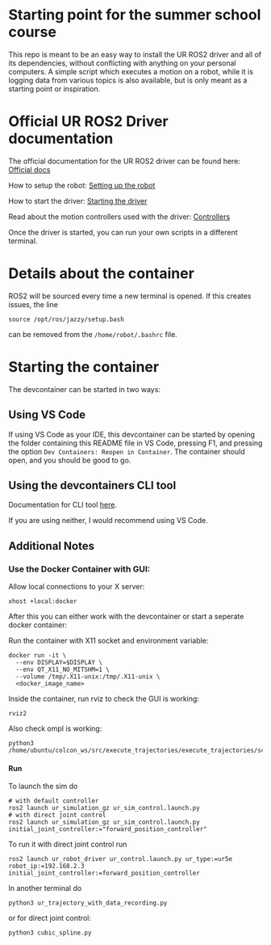 # Starting point for the summer school course
This repo is meant to be an easy way to install the UR ROS2 driver and all of its dependencies, without conflicting with anything on your personal computers. 
A simple script which executes a motion on a robot, while it is logging data from various topics is also available, but is only meant as a starting point or inspiration.

# Official UR ROS2 Driver documentation
The official documentation for the UR ROS2 driver can be found here:
[Official docs](https://docs.universal-robots.com/Universal_Robots_ROS2_Documentation/index.html)

How to setup the robot:
[Setting up the robot](https://docs.universal-robots.com/Universal_Robots_ROS2_Documentation/doc/ur_robot_driver/ur_robot_driver/doc/installation/robot_setup.html)

How to start the driver:
[Starting the driver](https://docs.universal-robots.com/Universal_Robots_ROS2_Documentation/doc/ur_robot_driver/ur_robot_driver/doc/usage/startup.html)

Read about the motion controllers used with the driver: 
[Controllers](https://docs.universal-robots.com/Universal_Robots_ROS2_Documentation/doc/ur_robot_driver/ur_controllers/doc/index.html)

Once the driver is started, you can run your own scripts in a different terminal.

# Details about the container
ROS2 will be sourced every time a new terminal is opened. If this creates issues, the line 

    source /opt/ros/jazzy/setup.bash

can be removed from the `/home/robot/.bashrc` file.

# Starting the container
The devcontainer can be started in two ways:

## Using VS Code
If using VS Code as your IDE, this devcontainer can be started by opening the folder containing this README file in VS Code, pressing F1, and pressing the option `Dev Containers: Reopen in Container`.
The container should open, and you should be good to go.

## Using the devcontainers CLI tool
Documentation for CLI tool [here](https://github.com/devcontainers/cli/blob/main/README.md).

If you are using neither, I would recommend using VS Code.


## Additional Notes


### Use the Docker Container with GUI:

Allow local connections to your X server:
```
xhost +local:docker
```
After this you can either work with the devcontainer or start a seperate docker container:

Run the container with X11 socket and environment variable:
```
docker run -it \
  --env DISPLAY=$DISPLAY \
  --env QT_X11_NO_MITSHM=1 \
  --volume /tmp/.X11-unix:/tmp/.X11-unix \
  <docker_image_name>
```
Inside the container, run rviz to check the GUI is working:
```
rviz2
```

Also check ompl is working:
```
python3 /home/ubuntu/colcon_ws/src/execute_trajectories/execute_trajectories/scripts/ompl_example.py
```


#### Run 
To launch the sim do 
```
# with default controller
ros2 launch ur_simulation_gz ur_sim_control.launch.py
# with direct joint control
ros2 launch ur_simulation_gz ur_sim_control.launch.py initial_joint_controller:="forward_position_controller"
```
To run it with direct joint control run 

```
ros2 launch ur_robot_driver ur_control.launch.py ur_type:=ur5e robot_ip:=192.168.2.3 initial_joint_controller:=forward_position_controller
```

In another terminal do 

```
python3 ur_trajectory_with_data_recording.py 
```

or for direct joint control:

```
python3 cubic_spline.py 
```